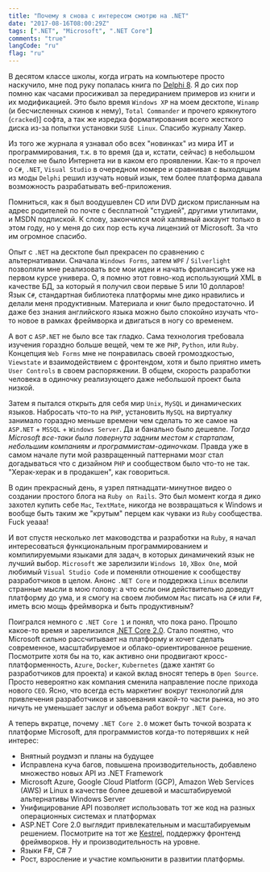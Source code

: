 ```yaml
---
title: "Почему я снова с интересом смотрю на .NET"
date: "2017-08-16T08:00:29Z"
tags: [".NET", "Microsoft", ".NET Core"]
comments: "true"
langCode: "ru"
flag: "ru"
---
```


В десятом классе школы, когда играть на компьютере просто наскучило, мне под руку попалась книга
по [Delphi 8](https://en.wikipedia.org/wiki/Delphi_(programming_language)). Я до сих пор помню как
часами просиживал за передиранием примеров из книги и их модификацией. Это было время `Windows XP` на
моем десктопе, `Winamp` (и бесчисленных скинов к нему), `Total Commander` и прочего крякнутого (`cracked`)]
софта, а так же изредка форматирования всего жесткого диска из-за попытки установки `SUSE Linux`.
Спасибо журналу Хакер.

Из того же журнала я узнавал обо всех "новинках" из мира ИТ и программирования,
т.к. в то время (да и, кстати, сейчас) в небольшом поселке не было Интернета ни в каком его проявлении.
Как-то я прочел о `C#`, `.NET`, `Visual Studio` в очередном номере и сравнивая с выходящим из моды
`Delphi` решил изучать новый изык, тем более платформа давала возможность разрабатывать веб-приложения.

Помниться, как я был воодушевлен CD или DVD диском присланным на адрес родителей по почте с бесплатной
"студией", другими утилитами, и MSDN подпиской. К слову, закончился мой халявный аккаунт только в
этом году, но у меня до сих пор есть куча лицензий от Microsoft. За что им огромное спасибо.

Опыт с `.NET` на десктопе был прекрасен по сравнению с альтернативами. Сначала `Windows Forms`, затем
`WPF` / `Silverlight` позволяли мне реализовать все мои идеи и начать фрилансить уже на первом курсе универа.
О, я помню этот говно-код использующий XML в качестве БД, за который я получил свои первые 5 или 10 долларов!
Язык `C#`, стандартная библиотека платформы мне дико нравились и делали меня продуктивным.
Материала и книг было предостаточно. И даже без знания английского языка можно было спокойно изучать
что-то новое в рамках фреймворка и двигаться в ногу со временем.

А вот с `ASP.NET` не было все так гладко. Сама технология требовала изучения гораздно больше вещей,
чем те же `PHP`, `Python`, или `Ruby`. Концепция `Web Forms` мне не понравилась своей громоздкостью,
`Viewstate` и взаимодействием с фронтендом, хотя и было приятно иметь `User Controls` в своем распоряжении.
В общем, скорость разработки человека в одиночку реализующего даже небольшой проект была низкой.

Затем я пытался открыть для себя мир `Unix`, `MySQL` и динамических языков. Набросать что-то на `PHP`,
установить `MySQL` на виртуалку занимало гораздно меньше времени чем сделать то же самое на
`ASP.NET` + `MSSQL` + `Windows Server`. Да и банально было дешевле. _Тогда Microsoft все-таки была
повернута задним местом к стартапам, небольшим компаниям и программистам-одиночкам._
Правда уже в самом начале пути мой развращенный паттернами мозг стал догадываться что с дизайном `PHP`
и сообществом было что-то не так. "Херак-херак и в продакшен", как говориться.

В один прекрасный день, я узрел пятнадцати-минутное видео о создании простого блога на `Ruby on Rails`.
Это был момент когда я дико захотел купить себе `Mac`, `TextMate`, никогда не возвращаться к Windows
и вообще быть таким же "крутым" перцем как чуваки из `Ruby` сообщества. Fuck yeaaa!

И вот спустя несколько лет маководства и разработки на `Ruby`, я начал интересоваться функциональным
программированием и компилируемыми языками для задач, в которых динамичекий язык не лучший выбор.
`Microsoft` же зарелизили `Windows 10`, `XBox One`, мой любимый `Visual Studio Code` и
поменяли отношение к сообществу разработчиков в целом. Анонс `.NET Core` и поддержка `Linux`
вселили странные мысли в мою голову: а что если они действительно доведут платформу до ума, и я
смогу на своем любимом `Mac` писать на `C#` или `F#`, иметь всю мощь фреймворка и быть продуктивным?

Поигрался немного с `.NET Core 1` и понял, что пока рано. Прошло какое-то время и зарелизился
[.NET Core 2.0](https://channel9.msdn.com/Blogs/dotnet/NET-Core-20-Released).
Стало понятно, что Microsoft сильно рассчитывает на платформу и хочет сделать современное,
масштабируемое и облако-ориентированное решение. Посмотрите хотя бы на то, как активно они
продвигают кросс-платформенность, `Azure`, `Docker`, `Kubernetes` (даже хантят `Go`
разработчиков для проекта) и какой вклад вносят теперь в `Open Source`.
Просто невероятно как компания сменила направление после прихода нового `CEO`. Ясно, что всегда
есть маркетинг вокруг технологий для привлечения разработчиков и завоевания какой-то части рынка,
но это ничуть не уменьшает заслуг и объема работ вокруг `.NET Core`.

А теперь вкратце, почему `.NET Core 2.0` может быть точкой возрата к платформе Microsoft,
для программистов когда-то потерявших к ней интерес:

- Внятный роудмэп и планы на будущее
- Исправлена куча багов, повышена производительность, добавлено множество новых API из .NET Framework
- Microsoft Azure, Google Cloud Platform (GCP), Amazon Web Services (AWS) и Linux в качестве более дешевой и масштабируемой альтернативы Windows Server
- Унифицирование API позволяет использовать тот же код на разных операционных системах и платформах
- ASP.NET Core 2.0 выглядит привлекательным и масштабируемым решением. Посмотрите на тот же [Kestrel](https://github.com/aspnet/KestrelHttpServer), поддержку фронтенд фреймворков. Ну и производительность на уровне.
- Языки F#, C# 7
- Рост, взросление и участие компьюнити в развитии платформы.